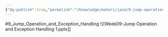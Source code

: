 ```yaml
---
{"dg-publish":true,"permalink":"/knowladge/materi/java/9-jump-operation-and-exception-handling/","dgPassFrontmatter":true,"noteIcon":""}
---
```


#9_Jump_Operation_and_Exception_Handling
![[Week09-Jump Operation and Exception Handling 1.pptx]]
